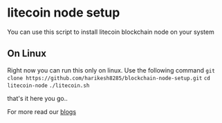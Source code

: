 # litecoin node setup

You can use this script to install litecoin blockchain node on your system

## On Linux

Right now you can run this only on linux. Use the following command
`git clone https://github.com/harikesh8285/blockchain-node-setup.git`
`cd litecoin-node`
`./litecoin.sh`


that's it here you go.. 


For more read our [blogs](https://deployeed.com/blogs)

